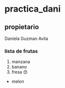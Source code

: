 # practica_dani

## propietario
Daniela Guzman Avila

### lista de frutas

1. manzana
2. banano
3. fresa
😊

* melon 
